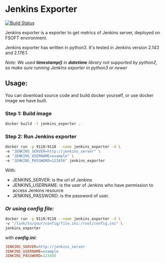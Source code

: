 # Jenkins Exporter

[![Build Status](https://travis-ci.org/akawork/Jenkins-exporter.svg?branch=master)](https://travis-ci.org/akawork/Jenkins-exporter)

Jenkins exporter is a exporter to get metrics of Jenkins server, deployed on FSOFT environment.

Jenkins exporter has written in python3. It's tested in Jenkins version 2.143 and 2.176.1. 

*Note: We used **timestamp()** in **datetime** library not supported by python2, so make sure running Jenkins exporter in python3 or newer*

## Usage:

You can download source code and build docker yourself, or use docker image we have built.

### Step 1: Build image

```sh
docker build -t jenkins_exporter .
```

### Step 2: Run Jenkins exporter

```sh
docker run -p 9118:9118 --name jenkins_exporter -d \
-e "JENKINS_SERVER=http://jenkins_server" \
-e "JENKINS_USERNAME=example" \
-e "JENKINS_PASSWORD=123456" jenkins_exporter
```

With:

- JENKINS_SERVER: is the url of Jenkins
- JENKINS_USERNAME: is the user of Jenkins who have permission to access Jenkins resource
- JENKINS_PASSWORD: is the password of user.

### *Or using config file:*
```sh
docker run -p 9118:9118 --name jenkins_exporter -d \
-v "/link/to/your/config/file.ini:/root/config.ini" \
jenkins_exporter
```

with ***config.ini:***
```ini
JENKINS_SERVER=http://jenkins_server
JENKINS_USERNAME=example
JENKINS_PASSWORD=123456
```
